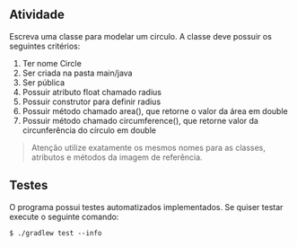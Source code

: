 ## Atividade

Escreva uma classe para modelar um circulo. A classe deve possuir os seguintes critérios:

1. Ter nome Circle
2. Ser criada na pasta main/java
3. Ser pública
4. Possuir atributo float chamado radius
5. Possuir construtor para definir radius
6. Possuir método chamado area(), que retorne o valor da área em double
7. Possuir método chamado circumference(), que retorne valor da circunferência do círculo em double

> Atenção utilize exatamente os mesmos nomes para as classes, atributos e métodos da imagem de referência.

## Testes

O programa possui testes automatizados implementados. Se quiser testar execute o seguinte comando:

```console
$ ./gradlew test --info
```

